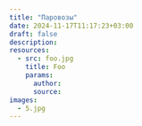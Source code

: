```yaml
---
title: "Паровозы"
date: 2024-11-17T11:17:23+03:00
draft: false
description: 
resources:
  - src: foo.jpg
    title: Foo
    params:
      author:
      source:
images:
  - 5.jpg
---
```

